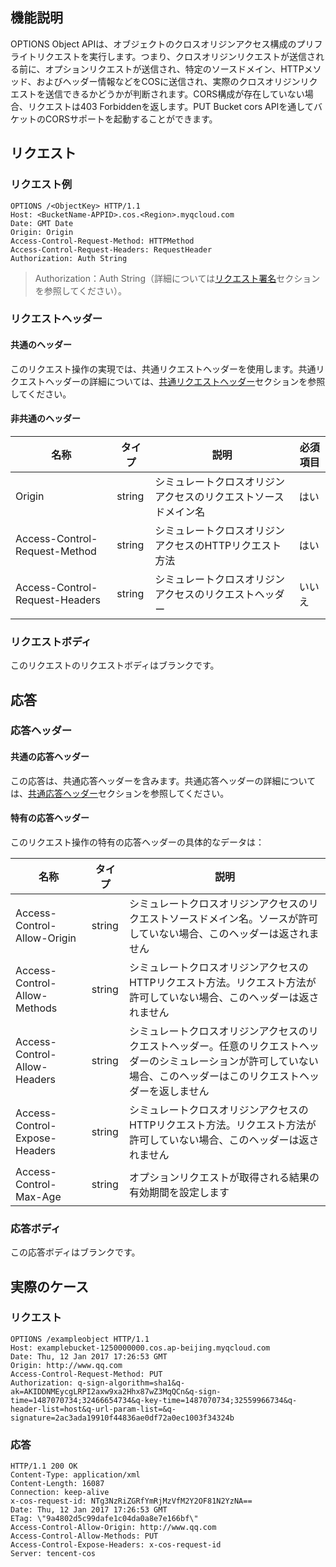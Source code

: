 ## 機能説明
OPTIONS Object APIは、オブジェクトのクロスオリジンアクセス構成のプリフライトリクエストを実行します。つまり、クロスオリジンリクエストが送信される前に、オプションリクエストが送信され、特定のソースドメイン、HTTPメソッド、およびヘッダー情報などをCOSに送信され、実際のクロスオリジンリクエストを送信できるかどうかが判断されます。CORS構成が存在していない場合、リクエストは403 Forbiddenを返します。PUT Bucket cors APIを通してバケットのCORSサポートを起動することができます。

## リクエスト
### リクエスト例

```
OPTIONS /<ObjectKey> HTTP/1.1
Host: <BucketName-APPID>.cos.<Region>.myqcloud.com
Date: GMT Date
Origin: Origin
Access-Control-Request-Method: HTTPMethod
Access-Control-Request-Headers: RequestHeader
Authorization: Auth String
```

> Authorization：Auth String（詳細については[リクエスト署名](https://intl.cloud.tencent.com/document/product/436/7778)セクションを参照してください）。

### リクエストヘッダー
#### 共通のヘッダー
このリクエスト操作の実現では、共通リクエストヘッダーを使用します。共通リクエストヘッダーの詳細については、[共通リクエストヘッダー](https://cloud.tencent.com/document/product/436/7728)セクションを参照してください。

#### 非共通のヘッダー

名称|タイプ|説明|必須項目
---|---|---|---
Origin|string|シミュレートクロスオリジンアクセスのリクエストソースドメイン名|はい
Access-Control-Request-Method|string|シミュレートクロスオリジンアクセスのHTTPリクエスト方法|はい
Access-Control-Request-Headers|string|シミュレートクロスオリジンアクセスのリクエストヘッダー|いいえ

### リクエストボディ
このリクエストのリクエストボディはブランクです。

## 応答
### 応答ヘッダー
#### 共通の応答ヘッダー
この応答は、共通応答ヘッダーを含みます。共通応答ヘッダーの詳細については、[共通応答ヘッダー](https://cloud.tencent.com/document/product/436/7729)セクションを参照してください。

#### 特有の応答ヘッダー

このリクエスト操作の特有の応答ヘッダーの具体的なデータは：

|名称|タイプ|説明|
|---|---|---|
|Access-Control-Allow-Origin|string|シミュレートクロスオリジンアクセスのリクエストソースドメイン名。ソースが許可していない場合、このヘッダーは返されません|
|Access-Control-Allow-Methods|string|シミュレートクロスオリジンアクセスのHTTPリクエスト方法。リクエスト方法が許可していない場合、このヘッダーは返されません|
|Access-Control-Allow-Headers|string|シミュレートクロスオリジンアクセスのリクエストヘッダー。任意のリクエストヘッダーのシミュレーションが許可していない場合、このヘッダーはこのリクエストヘッダーを返しません|
|Access-Control-Expose-Headers|string|シミュレートクロスオリジンアクセスのHTTPリクエスト方法。リクエスト方法が許可していない場合、このヘッダーは返されません|
|Access-Control-Max-Age|string|オプションリクエストが取得される結果の有効期間を設定します|

### 応答ボディ
この応答ボディはブランクです。

## 実際のケース

### リクエスト

```
OPTIONS /exampleobject HTTP/1.1
Host: examplebucket-1250000000.cos.ap-beijing.myqcloud.com
Date: Thu, 12 Jan 2017 17:26:53 GMT
Origin: http://www.qq.com
Access-Control-Request-Method: PUT
Authorization: q-sign-algorithm=sha1&q-ak=AKIDDNMEycgLRPI2axw9xa2Hhx87wZ3MqQCn&q-sign-time=1487070734;32466654734&q-key-time=1487070734;32559966734&q-header-list=host&q-url-param-list=&q-signature=2ac3ada19910f44836ae0df72a0ec1003f34324b
```

### 応答

```
HTTP/1.1 200 OK
Content-Type: application/xml
Content-Length: 16087
Connection: keep-alive
x-cos-request-id: NTg3NzRiZGRfYmRjMzVfM2Y2OF81N2YzNA==
Date: Thu, 12 Jan 2017 17:26:53 GMT
ETag: \"9a4802d5c99dafe1c04da0a8e7e166bf\"
Access-Control-Allow-Origin: http://www.qq.com
Access-Control-Allow-Methods: PUT
Access-Control-Expose-Headers: x-cos-request-id
Server: tencent-cos
```

